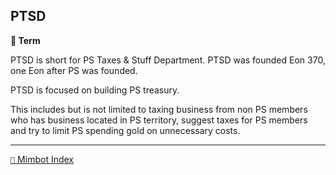 ## PTSD

**📑 Term**

PTSD is short for PS Taxes & Stuff Department. PTSD was founded Eon 370, one Eon after PS was founded.

PTSD is focused on building PS treasury. 

This includes but is not limited to taxing business from non PS members who has business located in PS territory, suggest taxes for PS members and try to limit PS spending gold on unnecessary costs.

<!---
keywords: ps, taxes, treasury
aliases:
-->
----------
[`📑` Mimbot Index](</index.md#e4f0>)